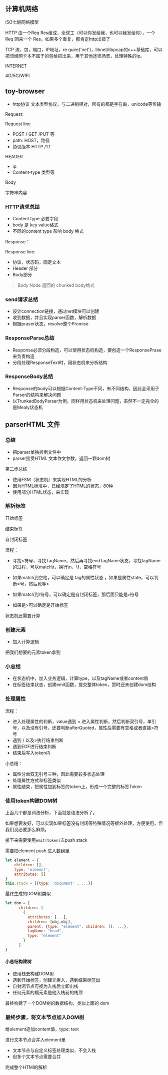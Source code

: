 ## 计算机网络

iSO七层网络模型



HTTP 由一个Req Res组成，全双工（可以你发给我，也可以我发给你），一个Req 回来一个 Res，如果多个重复，那肯定http出错了

TCP 流，包，端口，IP地址，re quire('net')，libnet/libpcap的c++基础库，可以把流经网卡本不属于的包给抓出来，用于其他途径场景，处理特殊的ip。

INTERNET

4G/5G/WIFI



## toy-browser



- http协议 文本类型协议，与二进制相对，所有的都是字符串，unicode等传输

Request:

Request line 

- POST / GET /PUT 等
- path: HOST，路径
- 协议版本 HTTP /1.1

HEADER

-  ip
- Content-type 类型等

Body

字符串内容



### HTTP请求总结

- Content type 必要字段
- body 是 key value格式
- 不同的content type 影响 body 格式

Response：

Response line:

- 协议，状态码，固定文本 
- Header 部分
- Body部分

>  Body Node 返回的 chunked body格式

### send请求总结

- 设计connection链接，通过net模块可以创建
- 收到数据，并且实现parser函数，解析数据
- 根据praser状态，resolve整个Promise



### ResponseParse总结

- Response必须分段构造，可以使用状态机构造，要创造一个ResponsePrase来负责构造
- 分段处理ResponseText时，用状态机来分析结构

### ResponseBody总结

- Response的body可以根据Content-Type不同，有不同结构，因此会采用子Parser的结构来解决问题
- 以TrunkedBodyParser为例，同样用状态机来处理问题，虽然不一定完全的是Mealy状态机



## parserHTML 文件



### 总结

- 把parser单独拆倒文件中
- parser接受HTML 文本作文参数，返回一颗dom树

第二步总结

- 使用FSM（状态机）来实现HTML的分析
- 因为HTML标准中，已经规定了HTML的状态，80种
- 使用部分HTML状态，来实现



### 解析标签

开始标签

结束标签

自封闭标签

流程：

-  寻找<符号，寻找TagName，然后再寻找endTagName状态，寻找tagName的过程，可以match\t，换行\n，\f，空格符号

- 如果match到空格，可以确定是 tag的属性状态 ，如果是属性state，可以判断=号，然后死等>

- 如果match到/符号，可以确定是自封闭标签，那后面只能是`>`符号

- 如果是>可以确定是开始标签

状态机还需要计算

### 创建元素

- 加入计算逻辑

把我们想要的元素token拿到



### 小总结

- 在状态机中，加入业务逻辑，计算type，以及tagName或者content值
- 在标签结束状态，创建emit函数，提交整体token，暂时还未创建dom结构

### 处理属性

流程：

- 进入处理属性的判断，value遇到 = 进入属性判断，然后判断双引号，单引号，以及没有引号，还要判断afterQuoted，属性后需要有空格或者直接>符号
- 遇到 / 以及>执行结束判断
- 遇到EOF进行结束判断
- 结束后写入token内

小总结：

- 属性分单双无引号三种，因此需要较多状态处理
- 处理属性方式和标签类似
- 属性结束，把属性加到标签的token上，形成一个完整的标签Token

### 使用token构建DOM树

上面几个都是词法分析，下面就是语法分析了。

如果想要友好，可以实现如果标签没有封闭等特殊情况等额外处理，方便使用，但我们没必要那么麻烦。



接下来需要使用`emit(token)`去push stack

需要把element push 进入数组里

```javascript
let element = {
	children: [],
	type: 'element',
	attributes: []
}
this.stack = [{type: 'document' , ...}]
```

最终生成的DOM树类似

```javascript
let dom = {
      children: [
        {
          attributes: [...],
          children: [obj,obj],
          parent: {type: "element", children: [], ...},
          tagName: "head",
          type: "element"
        }
      ]
}
```



#### 小总结构建树

- 使用栈去构建DOM树
- 遇到开始标签，创建元素入，遇到结束标签出
- 自封闭节点可视为入栈后立即出栈
- 任何元素的福元素是他入栈前的栈顶

最终构建了一个DOM树的数据结构，类似上面的 dom



### 最终步骤，将文本节点加入DOM树

给element追加content值，type: text

进行文本节点合并入element里

- 文本节点与自定义标签处理类似，不会入栈
- 但多个文本节点需要合并

完成整个HTMl的解析

 